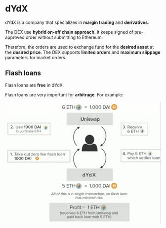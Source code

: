 # dYdX

dYdX is a company that specializes in **margin trading** and **derivatives**.

The DEX use **hybrid on-off chain approach**. It keeps signed of pre-approved order without submitting to Ethereum.

Therefore, the orders are used to exchange fund for the **desired asset** at the **desired price**. The DEX supports **limited orders** and **maximum slippage** parameters for market orders.

## Flash loans

Flash loans are **free** in dYdX.

Flash loans are very important for **arbitrage**. For example:

![flash-loans](./images/dydx-flash-loan.png)
